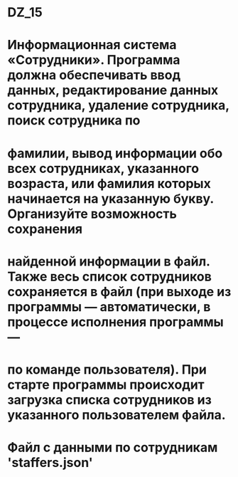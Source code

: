 # DZ_15

# Информационная система «Сотрудники». Программа должна обеспечивать ввод данных, редактирование данных сотрудника, удаление сотрудника, поиск сотрудника по
# фамилии, вывод информации обо всех сотрудниках, указанного возраста, или фамилия которых начинается на указанную букву. Организуйте возможность сохранения
# найденной информации в файл. Также весь список сотрудников сохраняется в файл (при выходе из программы — автоматически, в процессе исполнения программы — 
# по команде пользователя). При старте программы происходит загрузка списка сотрудников из указанного пользователем файла.

# Файл с данными по сотрудникам 'staffers.json'
